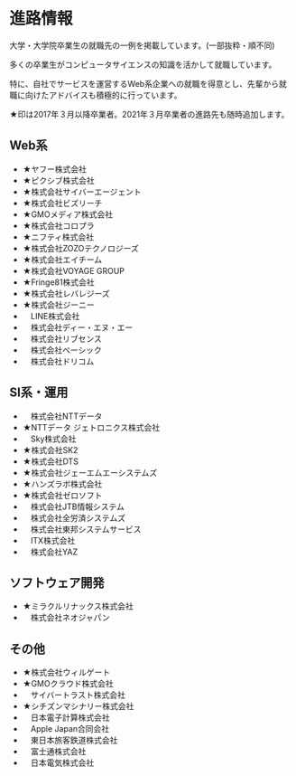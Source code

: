 # 進路情報
大学・大学院卒業生の就職先の一例を掲載しています。(一部抜粋・順不同)

多くの卒業生がコンピュータサイエンスの知識を活かして就職しています。

特に、自社でサービスを運営するWeb系企業への就職を得意とし、先輩から就職に向けたアドバイスも積極的に行っています。

★印は2017年３月以降卒業者。2021年３月卒業者の進路先も随時追加します。

## Web系
- ★ヤフー株式会社
- ★ピクシブ株式会社
- ★株式会社サイバーエージェント
- ★株式会社ビズリーチ
- ★GMOメディア株式会社
- ★株式会社コロプラ
- ★ニフティ株式会社
- ★株式会社ZOZOテクノロジーズ
- ★株式会社エイチーム
- ★株式会社VOYAGE GROUP
- ★Fringe81株式会社
- ★株式会社レバレジーズ
- ★株式会社ジーニー
- 　LINE株式会社
- 　株式会社ディー・エヌ・エー
- 　株式会社リブセンス
- 　株式会社ベーシック
- 　株式会社ドリコム


## SI系・運用
- 　株式会社NTTデータ
- ★NTTデータ ジェトロニクス株式会社
- 　Sky株式会社
- ★株式会社SK2
- ★株式会社DTS
- ★株式会社ジェーエムエーシステムズ
- ★ハンズラボ株式会社
- ★株式会社ゼロソフト
- 　株式会社JTB情報システム
- 　株式会社全労済システムズ
- 　株式会社東邦システムサービス
- 　ITX株式会社
- 　株式会社YAZ

## ソフトウェア開発
- ★ミラクルリナックス株式会社
- 　株式会社ネオジャパン

## その他
- ★株式会社ウィルゲート
- ★GMOクラウド株式会社
- 　サイバートラスト株式会社
- ★シチズンマシナリー株式会社
- 　日本電子計算株式会社
- 　Apple Japan合同会社
- 　東日本旅客鉄道株式会社
- 　富士通株式会社
- 　日本電気株式会社
